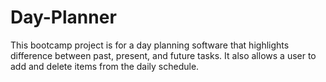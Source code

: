 # Day-Planner

This bootcamp project is for a day planning software that highlights difference between past, present, and future tasks. It also allows a user to add and delete items from the daily schedule.
